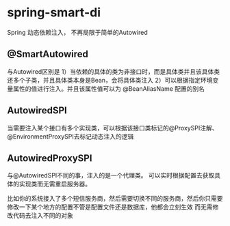 # spring-smart-di
Spring 动态依赖注入， 不再局限于简单的Autowired


## @SmartAutowired
与Autowired区别是
1）当依赖的具体的类为非接口时，而是具体类并且该具体类还多个子类，并且具体类本身是Bean，会将具体类注入
2）可以根据指定环境变量属性的值进行注入。并且该属性值可以为 @BeanAliasName 配置的别名



## AutowiredSPI
当需要注入某个接口有多个实现类，可以根据该接口类标记的@ProxySPI注解、@EnvironmentProxySPI去标记动态注入的逻辑

## AutowiredProxySPI
与@AutowiredSPI不同的事，注入的是一个代理类。 可以实时根据配置去获取具体的实现类而无需重启服务器。

比如你的系统接入了多个短信服务商，然后需要切换不同的服务商，然后你只需要修改一下某个地方的配置不管是配置文件还是数据库，他都会立刻生效
而无需修改代码去注入不同的对象
